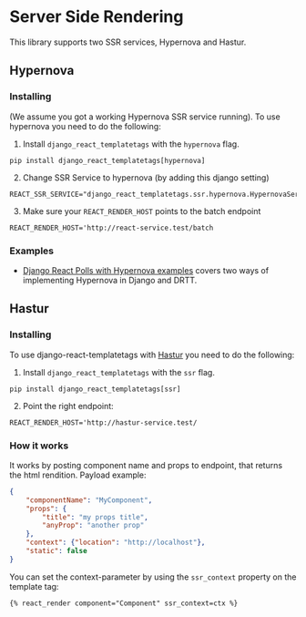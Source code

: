 # Server Side Rendering

This library supports two SSR services, Hypernova and Hastur.

## Hypernova


### Installing

(We assume you got a working Hypernova SSR service running). To use hypernova you need to do the following:

1. Install `django_react_templatetags` with the `hypernova` flag.

```
pip install django_react_templatetags[hypernova]
```

2. Change SSR Service to hypernova (by adding this django setting)

```
REACT_SSR_SERVICE="django_react_templatetags.ssr.hypernova.HypernovaService"
```

3. Make sure your `REACT_RENDER_HOST` points to the batch endpoint

```
REACT_RENDER_HOST='http://react-service.test/batch
```

### Examples

- [Django React Polls with Hypernova examples](https://github.com/marteinn/django-react-polls-with-hypernova-examples) covers two ways of implementing Hypernova in Django and DRTT.

## Hastur

### Installing

To use django-react-templatetags with [Hastur](https://github.com/Frojd/Hastur) you need to do the following:

1. Install `django_react_templatetags` with the `ssr` flag.

```
pip install django_react_templatetags[ssr]
```

2. Point the right endpoint:

```
REACT_RENDER_HOST='http://hastur-service.test/
```

### How it works
It works by posting component name and props to endpoint, that returns the html rendition. Payload example:

```json
{
    "componentName": "MyComponent",
    "props": {
        "title": "my props title",
        "anyProp": "another prop"
    },
    "context": {"location": "http://localhost"},
    "static": false
}
```

You can set the context-parameter by using the `ssr_context` property on the template tag:
```html
{% react_render component="Component" ssr_context=ctx %}
```


